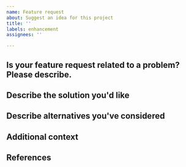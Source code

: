 ```yaml
---
name: Feature request
about: Suggest an idea for this project
title: ''
labels: enhancement
assignees: ''

---
```


## Is your feature request related to a problem? Please describe.

<!--
    A clear and concise description of what the problem is. Ex. I'm always frustrated when [...]
-->

## Describe the solution you'd like

<!--
    A clear and concise description of what you want to happen.
-->

## Describe alternatives you've considered

<!--
    A clear and concise description of any alternative solutions or features you've considered.
-->

## Additional context

<!--
    Add any other context or screenshots about the feature request here.
-->

## References

<!--
    References to other issues (Trello / GitLab etc.)
-->
